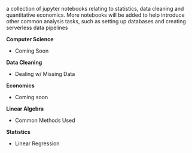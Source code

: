 a collection of jupyter notebooks relating to statistics, data cleaning and quantitative economics. More notebooks will be added to help introduce other common analysis tasks, such as setting up databases and creating serverless data pipelines


**Computer Science**
  - Coming Soon

**Data Cleaning**
  - Dealing w/ Missing Data

**Economics**
  - Coming soon
  
**Linear Algebra**
  - Common Methods Used
  
**Statistics**
  - Linear Regression

